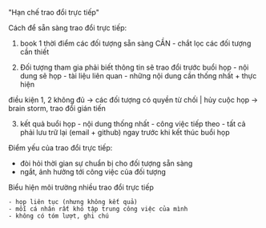 "Hạn chế trao đổi trực tiếp" 

Cách để sẵn sàng trao đổi trực tiếp:
  1. book 1 thời điểm các đối tượng sẵn sàng CẦN 
    - chắt lọc các đối tượng cần thiết
  
  2. Đối tượng tham gia phải biết thông tin sẽ trao đổi trước buổi họp 
    - nội dung sẽ họp
    - tài liệu liên quan 
    - những nội dung cần thống nhất + thực hiện
  
  điều kiện 1, 2 không đủ -> các đối tượng có quyền từ chối | hủy cuộc họp 
    -> brain storm,  trao đổi gián tiến 

  3. kết quả buổi họp 
    - nội dung thống nhất 
    - công việc tiếp theo
    - tất cả phải lưu trữ lại (email + github) ngay trước khi kết thúc buổi họp

Điểm yếu của trao đổi trực tiếp:
  - đòi hỏi thời gian sự chuẩn bị cho đối tượng sẵn sàng 
  - ngắt, ảnh hưởng tới công việc của đối tượng

  Biểu hiện môi trường nhiều trao đổi trực tiếp
    
    - họp liên tục (nhưng không kết quả)
    - mỗi cá nhân rất khó tập trung công việc của mình 
    - không có tóm lượt, ghi chú

